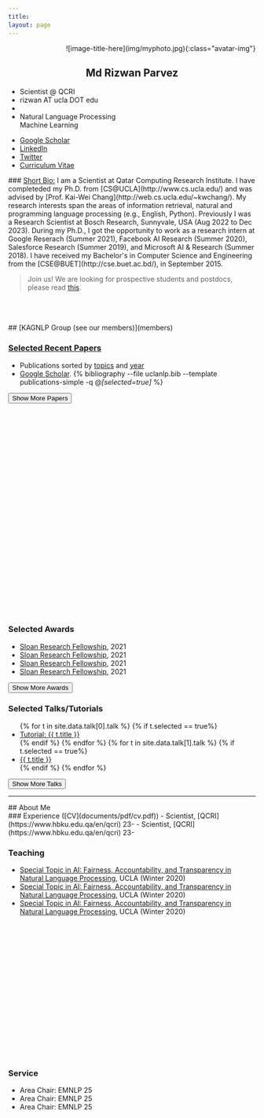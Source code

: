```yaml
---
title:
layout: page
---
```


<div class="jumbotron profile" id="main-profile">
<div class="container">
<div class="col-md-3" align="right" markdown="1">
![image-title-here](img/myphoto.jpg){:class="avatar-img"}
</div>
<div class="col-md-9">
<h2 align="center"> Md Rizwan Parvez </h2>
<div class="col-md-7 col-md-offset-1" markdown="1" id="main-profile">
  <ul>
  <li><a href="">
  <span class="fa-stack fa-lg">
    <i class="fa fa-circle fa-stack-2x"></i>
    <i class="fa fa-university fa-stack-1x fa-inverse"></i>
  </span>
  </a> <span id="smallbox"> Scientist @ QCRI 
  <!-- <br> Amazon Scholar at @ Alexa AI  -->
  </span></li>
  <li><a href="mailto:{{ site.author.email }}" title="Email me">
  <span class="fa-stack fa-lg">
    <i class="fa fa-circle fa-stack-2x"></i>
    <i class="fa fa-envelope fa-stack-1x fa-inverse"></i>
  </span>
  </a> rizwan AT ucla DOT edu </li>
  <li><a href="">
  <span class="fa-stack fa-lg">
    <i class="fa fa-circle fa-stack-2x"></i>
    <i class="fa fa-location-arrow fa-stack-1x fa-inverse"></i>
  </span> </a> </li>
  <li><a href="">
  <span class="fa-stack fa-lg">
    <i class="fa fa-circle fa-stack-2x"></i>
    <i class="fa fa-hashtag fa-stack-1x fa-inverse"></i>
  </span> </a> <span id="smallbox">Natural Language Processing<br> Machine Learning</span></li>
  </ul>
</div>
<div class="col-md-4" markdown="1" id="main-profile">
<ul>
 <li><a href="https://scholar.google.com/citations?hl=en&user=fqDBtzYAAAAJ" markdown="1">
  <span class="fa-stack fa-lg">
    <i class="fa fa-circle fa-stack-2x"></i>
    <i class="fa fa-graduation-cap fa-stack-1x fa-inverse"></i>
  </span> Google Scholar </a><a href="https://scholar.google.com/citations?user=KhC8rtcAAAAJ&hl=en">
  <i class="fa fa-rss"></i>
  </a>
  </li>
  <li><a href="https://www.youtube.com/channel/UCN7nI4vDPLhnDVTXse5Vjyw" markdown="1">
  <span class="fa-stack fa-lg">
    <i class="fa fa-circle fa-stack-2x"></i>
    <i class="fa fa-linkedin-square  fa-stack-1x fa-inverse"></i>
  </span> LinkedIn</a>
  </li>
  <li><a href="https://www.linkedin.com/in/rizwanparvez" markdown="1">
  <span class="fa-stack fa-lg">
    <i class="fa fa-circle fa-stack-2x"></i>
    <i class="fa fa-twitter fa-stack-1x fa-inverse"></i>
  </span> Twitter</a>
  </li>
 <li><a href="https://rizwan09.github.io/files/cv_md_rizwan_parvez.pdf" markdown="1">
  <span class="fa-stack fa-lg">
    <i class="fa fa-circle fa-stack-2x"></i>
    <i class="fa fa-id-badge fa-stack-1x fa-inverse"></i>
  </span> Curriculum Vitae</a>
  </li>

</ul>
</div>
</div>
</div>
</div>
<div class="row">

<div class="pre-scrollable" markdown="1" style="height:300px; max-height:300px;">
### <a href="members"><i class="fa fa-bullhorn"></i>  Short Bio:</a> 
I am a Scientist at Qatar Computing Research Institute. I have completeded my Ph.D. from [CS@UCLA](http://www.cs.ucla.edu/) and was advised by [Prof. Kai-Wei Chang](http://web.cs.ucla.edu/~kwchang/). My research interests span the areas of information retrieval, natural and programming language processing (e.g., English, Python). Previously I was a Research Scientist at Bosch Research, Sunnyvale, USA (Aug 2022 to Dec 2023). During my Ph.D., I got the opportunity to work as a research intern at Google Reserach (Summer 2021), Facebook AI Research (Summer 2020), Salesforce Research (Summer 2019), and Microsoft AI & Research (Summer 2018). I have received my Bachelor's in Computer Science and Engineering from the [CSE@BUET](http://cse.buet.ac.bd/), in September 2015.

> Join us! We are looking for prospective students and postdocs, please read [this](application/).

</div>

<!--
<div class="col-md-6" markdown="1" id="main-profile">
<div class="pre-scrollable" markdown="1" style="height:400px; max-height:400px;">

### <i class="fa fa-plane"></i> Upcoming Travel
<ul>
{% for t in site.data.news[0].news %}
{% capture nowunix %}{{'now' | date: '%s'}}{% endcapture %}
{% capture traveltime %}{{t.end | date: '%s'}}{% endcapture %}
{% if traveltime > nowunix %}
{% if t.start %}
<li> {{ t.start }} -- {{ t.end }}:  <a href="{{ t.url | relative_url }}">{{ t.title }}</a> </li>
{% else %}
<li> {{ t.end }}:  <a href="{{ t.url | relative_url }}">{{ t.title }}</a> </li>
{% endif %}
{% endif %}
{% endfor %}
</ul>
### <i class="fa fa-newspaper-o"></i> Recent News
{% for d in site.data.news[1].news %}
<h4>{{ d.date | date: '%b %Y' }}</h4>
<ul>
{% for t in d.items %}
 <li> {{ t.desc | markdownify | remove: '<p>' | remove: '</p>'}} </li>
{% endfor %}
</ul>
{% endfor %}
</div>
<div class="col-12 text-center">
<button class="see-more">Scroll down to see more</button>
</div>

</div>
<div class="col-md-6" markdown="1" id="main-profile">
<div class="pre-scrollable" markdown="1" style="height:400px; max-height:400px;">
<h2> News </h2>
<a href="https://twitter.com/kaiwei_chang?ref_src=twsrc%5Etfw" class="twitter-follow-button" data-show-count="false">Follow @kaiwei_chang</a><script async src="https://platform.twitter.com/widgets.js" charset="utf-8"></script>


{% assign posts = paginator.posts | default: site.posts %}
<div class="posts-list">
<ul>
  {% for post in posts %}
<li>
 <a  href="{{ post.url | relative_url }}">	{{ post.title }} </a> </li>
  {% endfor %}
</ul>
</div>

{% if paginator.total_pages > 1 %}
<ul class="pagination main-pager">
  {% if paginator.previous_page %}
  <li class="page-item previous">
    <a class="page-link" href="{{ paginator.previous_page_path | relative_url }}">&larr; Newer Posts</a>
  </li>
  {% endif %}
  {% if paginator.next_page %}
  <li class="page-item next">
    <a class="page-link" href="{{ paginator.next_page_path | relative_url }}">Older Posts &rarr;</a>
  </li>
  {% endif %}
</ul>
{% endif %}


</div>

</div>
</div>
<hr/>

!-->
<div class="row" markdown="1">
## [KAGNLP Group (see our members)](members)

<div class="col-md-6" markdown="1" id="main-profile">
<div class="pre-scrollable" markdown="1" style="height:550px; max-height:550px;">

### <i class="fa fa-book"></i> [Selected Recent Papers]({{site.baseurl}}/publications_area)

- Publications sorted by [topics](publications_area/) and [year](publications/)
- [Google Scholar](https://scholar.google.com/citations?user=KhC8rtcAAAAJ&hl=en).
{% bibliography  --file uclanlp.bib --template publications-simple -q @*[selected=true]*  %}
<div class="col-12 text-center">
<a href="publications">
<button class="see-more">Show More Papers</button>
</a>
</div>
</div>
</div>
<div class="col-md-6" markdown="1" id="main-profile">

### <i class="fa fa-trophy"></i> Selected Awards

- [Sloan Research Fellowship](https://sloan.org/fellowships/), 2021
- [Sloan Research Fellowship](https://sloan.org/fellowships/), 2021
- [Sloan Research Fellowship](https://sloan.org/fellowships/), 2021
- [Sloan Research Fellowship](https://sloan.org/fellowships/), 2021

<div class="col-12 text-center">
<a href="awards">
<button class="see-more">Show More Awards</button>
</a>
</div>

### <i class="fa fa-microphone"></i> Selected Talks/Tutorials

<ul>
{% for t in site.data.talk[0].talk %}
{% if t.selected == true%}
 <li> <a href="{{ t.url | relative_url }}">Tutorial: {{ t.title }} </a> </li>
{% endif %}
{% endfor %}
{% for t in site.data.talk[1].talk %}
{% if t.selected == true%}
 <li> <a href="{{ t.url | relative_url }}">{{ t.title }} </a> </li>
{% endif %}
{% endfor %}
</ul>
<div class="col-12 text-center">
<a href="talks">
<button class="see-more">Show More Talks</button>
</a>
</div>
</div>
</div>

<hr/>

<div class="row" markdown="1">
## About Me

<div class="col-md-6" markdown="1" id="main-profile">
<div class="pre-scrollable" markdown="1" style="height:500px; max-height:500px;">
### <i class="fa fa-suitcase"></i>  Experience ([CV](documents/pdf/cv.pdf))
- Scientist, [QCRI](https://www.hbku.edu.qa/en/qcri) 23-
- Scientist, [QCRI](https://www.hbku.edu.qa/en/qcri) 23-

### <i class="fa fa-lightbulb-o"></i> Teaching

- [Special Topic in AI: Fairness, Accountability, and Transparency in Natural Language Processing](https://uclanlp.github.io/CS269-Winter2020/index.html), UCLA (Winter 2020)
- [Special Topic in AI: Fairness, Accountability, and Transparency in Natural Language Processing](https://uclanlp.github.io/CS269-Winter2020/index.html), UCLA (Winter 2020)
- [Special Topic in AI: Fairness, Accountability, and Transparency in Natural Language Processing](https://uclanlp.github.io/CS269-Winter2020/index.html), UCLA (Winter 2020)

</div>
</div>
<div class="col-md-6" markdown="1" id="main-profile">

### <i class="fa fa-truck"></i> Service

- Area Chair: EMNLP 25
- Area Chair: EMNLP 25
- Area Chair: EMNLP 25
</div>
</div>
